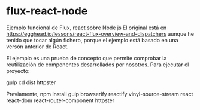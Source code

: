 # flux-react-node
Ejemplo funcional de Flux, react sobre Node js
El original está en https://egghead.io/lessons/react-flux-overview-and-dispatchers aunque he tenido que tocar algún fichero, porque el ejemplo está basado en una versón anterior de React.

El ejemplo es una prueba de concepto que permite comprobar la reutilización de componentes desarrollados por nosotros.
Para ejecutar el proyecto:

gulp
cd dist 
httpster

Previamente,
npm install gulp browserify reactify vinyl-source-stream react react-dom react-router-component httpster
